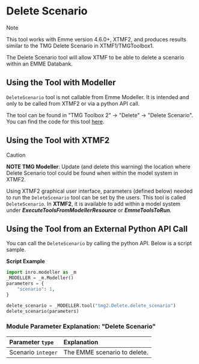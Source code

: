 # **Delete Scenario**
> [!NOTE]
>This tool works with Emme version 4.6.0+, XTMF2, and produces results similar to the TMG Delete Scenario in XTMF1/TMGToolbox1.

The Delete Scenario tool will allow XTMF to be able to delete a scenario within an EMME Databank.

## **Using the Tool with Modeller**
`DeleteScenario` tool is not callable from Emme Modeller. It is intended and only to be called from XTMF2 or via a python API call.

The tool can be found in "TMG Toolbox 2" -> "Delete" -> "Delete Scenario". You can
find the code for this tool [here](https://github.com/TravelModellingGroup/TMG.EMME/blob/master/TMG.EMME/TMGToolbox2/src/Delete/delete_scenario.py).

## **Using the Tool with XTMF2**
> [!CAUTION]
> **NOTE TMG Modeller**: Update (and delete this warning) the location where Delete Scenario tool could be found when within the model system in XTMF2.

Using XTMF2 graphical user interface, parameters (defined below) needed to run the `DeleteScenario` tool can be set by the users. This tool is called `DeleteScenario`. In **XTMF2**, it is available to add within a model system under ***ExecuteToolsFromModellerResource*** or ***EmmeToolsToRun***.

## **Using the Tool from an External Python API Call**
You can call the `DeleteScenario` by calling the python API. Below is a script sample.

**Script Example**
```python
import inro.modeller as _m
_MODELLER = _m.Modeller()
parameters = {
    "scenario": 1,
}

delete_scenario = _MODELLER.tool("tmg2.Delete.delete_scenario")
delete_scenario(parameters)
```

### Module Parameter Explanation: "Delete Scenario"

|Parameter `type`|Explanation|
| :----------------------------- | :------------------------- |
|Scenario `integer` |The EMME scenario to delete.|

